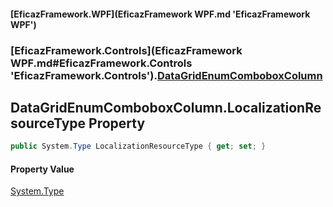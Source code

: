 #### [EficazFramework.WPF](EficazFramework WPF.md 'EficazFramework WPF')
### [EficazFramework.Controls](EficazFramework WPF.md#EficazFramework.Controls 'EficazFramework.Controls').[DataGridEnumComboboxColumn](EficazFramework.Controls/DataGridEnumComboboxColumn.md 'EficazFramework.Controls.DataGridEnumComboboxColumn')

## DataGridEnumComboboxColumn.LocalizationResourceType Property

```csharp
public System.Type LocalizationResourceType { get; set; }
```

#### Property Value
[System.Type](https://docs.microsoft.com/en-us/dotnet/api/System.Type 'System.Type')